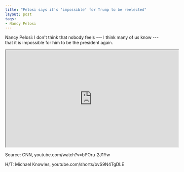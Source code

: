 ```yaml
---
title: "Pelosi says it's 'impossible' for Trump to be reelected"
layout: post
tags:
- Nancy Pelosi
---
```


Nancy Pelosi: I don't think that nobody feels --- I think many of us know --- that it is impossible for him to be the president again.

<iframe width="560" height="315" src="https://www.youtube.com/embed/bPOru-2J1Yw?start=265&end=279" title="Pelosi says it's 'impossible' for Trump to be reelected" referrerpolicy="strict-origin-when-cross-origin" allowfullscreen></iframe>

Source: CNN, youtube.com/watch?v=bPOru-2J1Yw

H/T: Michael Knowles, youtube.com/shorts/bvS9N4TgDLE
